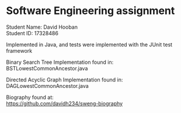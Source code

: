 # Software Engineering assignment

Student Name: David Hooban  
Student ID: 17328486  

Implemented in Java, and tests were implemented with the JUnit test framework  

Binary Search Tree Implementation found in:  
BSTLowestCommonAncestor.java  

Directed Acyclic Graph Implementation found in:  
DAGLowestCommonAncestor.java  

Biography found at:  
https://github.com/davidh234/sweng-biography